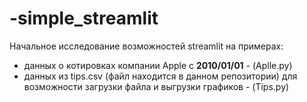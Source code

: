 # -simple_streamlit
Начальное исследование возможностей streamlit на примерах:
* данных о котировках компании Apple с **2010/01/01** - (Aplle.py)
* данных из tips.csv (файл находится в данном репозитории) для возможности загрузки файла и выгрузки графиков - (Tips.py)
